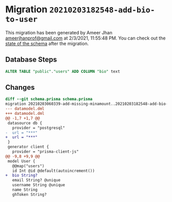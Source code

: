 # Migration `20210203182548-add-bio-to-user`

This migration has been generated by Ameer Jhan <ameerjhanprof@gmail.com> at 2/3/2021, 11:55:48 PM.
You can check out the [state of the schema](./schema.prisma) after the migration.

## Database Steps

```sql
ALTER TABLE "public"."users" ADD COLUMN "bio" text   
```

## Changes

```diff
diff --git schema.prisma schema.prisma
migration 20210203060339-add-missing-minamount..20210203182548-add-bio-to-user
--- datamodel.dml
+++ datamodel.dml
@@ -1,7 +1,7 @@
 datasource db {
   provider = "postgresql"
-  url = "***"
+  url = "***"
 }
 generator client {
   provider = "prisma-client-js"
@@ -9,8 +9,9 @@
 model User {
   @@map("users")
   id Int @id @default(autoincrement())
+  bio String?
   email String? @unique
   username String @unique
   name String
   ghToken String?
```


